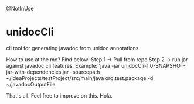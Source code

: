 @NotInUse

# unidocCli
cli tool for generating javadoc from unidoc annotations. 

How to use at the mo? Find below:
Step 1 -> Pull from repo
Step 2 -> run jar against javadoc cli features. Example: 'java -jar unidocCli-1.0-SNAPSHOT-jar-with-dependencies.jar -sourcepath ~/IdeaProjects/testProject/src/main/java org.test.package -d ~/javadocOutputFile


That's all. 
Feel free to improve on this. 
Hola.
